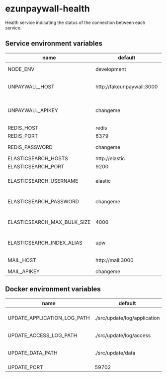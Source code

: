 # ezunpaywall-health

Health service indicating the status of the connection between each service.

## Service environment variables

| name | default | description |
| --- | --- | --- |
| NODE_ENV | development | environnement of node |
| UNPAYWALL_HOST | http://fakeunpaywall:3000 | unpaywall api host to access to changefiles |
| UNPAYWALL_APIKEY | changeme | unpaywall apikey to access to changefiles |
| REDIS_HOST | redis | redis host |
| REDIS_PORT | 6379 | redis port |
| REDIS_PASSWORD | changeme | redis password |
| ELASTICSEARCH_HOSTS | http://elastic | elastic host |
| ELASTICSEARCH_PORT | 9200 | elastic port |
| ELASTICSEARCH_USERNAME | elastic | username of elastic super user |
| ELASTICSEARCH_PASSWORD | changeme | password of elastic super user |
| ELASTICSEARCH_MAX_BULK_SIZE | 4000 | max bulk size of update process |
| ELASTICSEARCH_INDEX_ALIAS | upw | default alias of unpaywall data |
| MAIL_HOST | http://mail:3000 | mail service host |
| MAIL_APIKEY | changeme | mail apikey |

## Docker environment variables

| name | default | description |
| --- | --- | --- |
| UPDATE_APPLICATION_LOG_PATH | ./src/update/log/application | application output log path |
| UPDATE_ACCESS_LOG_PATH | ./src/update/log/access | access log output path |
| UPDATE_DATA_PATH | ./src/update/data | access data output path |
| UPDATE_PORT | 59702 | output port |